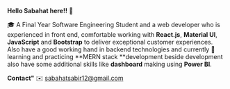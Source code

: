 
**Hello Sabahat here!!** 👋

🎓 A Final Year Software Engineering Student and a web developer who is experienced in front end, comfortable working with **React.js**, **Material UI**, **JavaScript** and **Bootstrap** to deliver exceptional customer experiences. Also have a good working hand in backend technologies and currently 📓 learning and practicing **MERN stack **development beside development also have some additional skills like **dashboard** making using **Power BI**.


**Contact"**
✉️ sabahatsabir12@gmail.com

<!--
**sabahat767/sabahat767** is a ✨ _special_ ✨ repository because its `README.md` (this file) appears on your GitHub profile.

